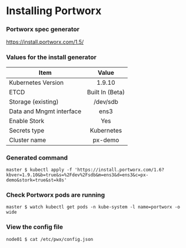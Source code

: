 # Installing Portworx

### Portworx spec generator
https://install.portworx.com/1.5/

### Values for the install generator

| Item                         | Value                 |
| -----------------------------|:---------------------:|
| Kubernetes Version           | 1.9.10                |
| ETCD                         | Built In (Beta)       |
| Storage (existing)           | /dev/sdb              |
| Data and Mngmt interface     | ens3                  |
| Enable Stork                 | Yes                   |
| Secrets type                 | Kubernetes            |
| Cluster name                 | px-demo               |

### Generated command
```
master $ kubectl apply -f 'https://install.portworx.com/1.6?kbver=1.9.10&b=true&s=%2Fdev%2Fsdb&m=ens3&d=ens3&c=px-demo&stork=true&st=k8s'
```

### Check Portworx pods are running
`master $ watch kubectl get pods -n kube-system -l name=portworx -o wide`

### View the config file
`node01 $ cat /etc/pwx/config.json`
